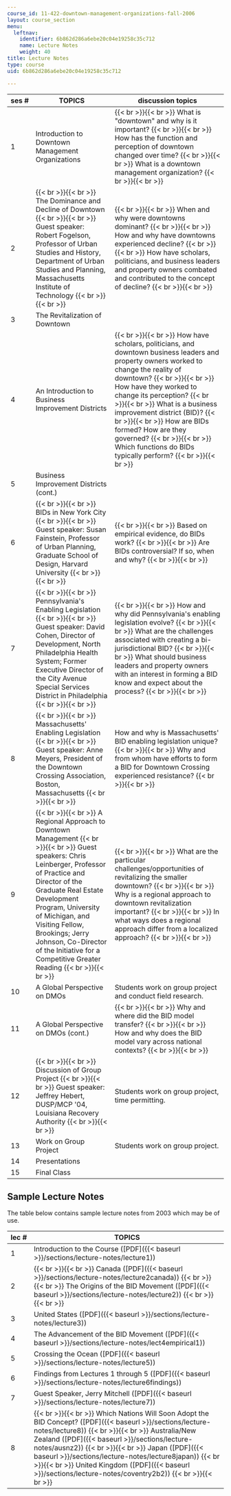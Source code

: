 ```yaml
---
course_id: 11-422-downtown-management-organizations-fall-2006
layout: course_section
menu:
  leftnav:
    identifier: 6b862d286a6ebe20c04e19258c35c712
    name: Lecture Notes
    weight: 40
title: Lecture Notes
type: course
uid: 6b862d286a6ebe20c04e19258c35c712

---
```


| ses # | TOPICS | discussion topics |
| --- | --- | --- |
| 1 | Introduction to Downtown Management Organizations |  {{< br >}}{{< br >}} What is "downtown" and why is it important? {{< br >}}{{< br >}} How has the function and perception of downtown changed over time? {{< br >}}{{< br >}} What is a downtown management organization? {{< br >}}{{< br >}}  |
| 2 |  {{< br >}}{{< br >}} The Dominance and Decline of Downtown {{< br >}}{{< br >}} Guest speaker: Robert Fogelson, Professor of Urban Studies and History, Department of Urban Studies and Planning, Massachusetts Institute of Technology {{< br >}}{{< br >}}  |  {{< br >}}{{< br >}} When and why were downtowns dominant? {{< br >}}{{< br >}} How and why have downtowns experienced decline? {{< br >}}{{< br >}} How have scholars, politicians, and business leaders and property owners combated and contributed to the concept of decline? {{< br >}}{{< br >}}  |
| 3 | The Revitalization of Downtown | &nbsp; |
| 4 | An Introduction to Business Improvement Districts |  {{< br >}}{{< br >}} How have scholars, politicians, and downtown business leaders and property owners worked to change the reality of downtown? {{< br >}}{{< br >}} How have they worked to change its perception? {{< br >}}{{< br >}} What is a business improvement district (BID)? {{< br >}}{{< br >}} How are BIDs formed? How are they governed? {{< br >}}{{< br >}} Which functions do BIDs typically perform? {{< br >}}{{< br >}}  |
| 5 | Business Improvement Districts (cont.) | &nbsp; |
| 6 |  {{< br >}}{{< br >}} BIDs in New York City {{< br >}}{{< br >}} Guest speaker: Susan Fainstein, Professor of Urban Planning, Graduate School of Design, Harvard University {{< br >}}{{< br >}}  |  {{< br >}}{{< br >}} Based on empirical evidence, do BIDs work? {{< br >}}{{< br >}} Are BIDs controversial? If so, when and why? {{< br >}}{{< br >}}  |
| 7 |  {{< br >}}{{< br >}} Pennsylvania's Enabling Legislation {{< br >}}{{< br >}} Guest speaker: David Cohen, Director of Development, North Philadelphia Health System; Former Executive Director of the City Avenue Special Services District in Philadelphia {{< br >}}{{< br >}}  |  {{< br >}}{{< br >}} How and why did Pennsylvania's enabling legislation evolve? {{< br >}}{{< br >}} What are the challenges associated with creating a bi-jurisdictional BID? {{< br >}}{{< br >}} What should business leaders and property owners with an interest in forming a BID know and expect about the process? {{< br >}}{{< br >}}  |
| 8 |  {{< br >}}{{< br >}} Massachusetts' Enabling Legislation {{< br >}}{{< br >}} Guest speaker: Anne Meyers, President of the Downtown Crossing Association, Boston, Massachusetts {{< br >}}{{< br >}}  | How and why is Massachusetts' BID enabling legislation unique? {{< br >}}{{< br >}} Why and from whom have efforts to form a BID for Downtown Crossing experienced resistance? {{< br >}}{{< br >}}  |
| 9 |  {{< br >}}{{< br >}} A Regional Approach to Downtown Management {{< br >}}{{< br >}} Guest speakers: Chris Leinberger, Professor of Practice and Director of the Graduate Real Estate Development Program, University of Michigan, and Visiting Fellow, Brookings; Jerry Johnson, Co-Director of the Initiative for a Competitive Greater Reading {{< br >}}{{< br >}}  |  {{< br >}}{{< br >}} What are the particular challenges/opportunities of revitalizing the smaller downtown? {{< br >}}{{< br >}} Why is a regional approach to downtown revitalization important? {{< br >}}{{< br >}} In what ways does a regional approach differ from a localized approach? {{< br >}}{{< br >}}  |
| 10 | A Global Perspective on DMOs | Students work on group project and conduct field research. |
| 11 | A Global Perspective on DMOs (cont.) |  {{< br >}}{{< br >}} Why and where did the BID model transfer? {{< br >}}{{< br >}} How and why does the BID model vary across national contexts? {{< br >}}{{< br >}}  |
| 12 |  {{< br >}}{{< br >}} Discussion of Group Project {{< br >}}{{< br >}} Guest speaker: Jeffrey Hebert, DUSP/MCP '04, Louisiana Recovery Authority {{< br >}}{{< br >}}  | Students work on group project, time permitting. |
| 13 | Work on Group Project | Students work on group project. |
| 14 | Presentations | &nbsp; |
| 15 | Final Class |   

Sample Lecture Notes
--------------------

The table below contains sample lecture notes from 2003 which may be of use.

| lec # | TOPICS |
| --- | --- |
| 1 | Introduction to the Course ([PDF]({{< baseurl >}}/sections/lecture-notes/lecture1)) |
| 2 |  {{< br >}}{{< br >}} Canada ([PDF]({{< baseurl >}}/sections/lecture-notes/lecture2canada)) {{< br >}}{{< br >}} The Origins of the BID Movement ([PDF]({{< baseurl >}}/sections/lecture-notes/lecture2)) {{< br >}}{{< br >}}  |
| 3 | United States ([PDF]({{< baseurl >}}/sections/lecture-notes/lecture3)) |
| 4 | The Advancement of the BID Movement ([PDF]({{< baseurl >}}/sections/lecture-notes/lect4empirical1)) |
| 5 | Crossing the Ocean ([PDF]({{< baseurl >}}/sections/lecture-notes/lecture5)) |
| 6 | Findings from Lectures 1 through 5 ([PDF]({{< baseurl >}}/sections/lecture-notes/lecture6findings)) |
| 7 | Guest Speaker, Jerry Mitchell ([PDF]({{< baseurl >}}/sections/lecture-notes/lecture7)) |
| 8 |  {{< br >}}{{< br >}} Which Nations Will Soon Adopt the BID Concept? ([PDF]({{< baseurl >}}/sections/lecture-notes/lecture8)) {{< br >}}{{< br >}} Australia/New Zealand ([PDF]({{< baseurl >}}/sections/lecture-notes/ausnz2)) {{< br >}}{{< br >}} Japan ([PDF]({{< baseurl >}}/sections/lecture-notes/lecture8japan)) {{< br >}}{{< br >}} United Kingdom ([PDF]({{< baseurl >}}/sections/lecture-notes/coventry2b2)) {{< br >}}{{< br >}}